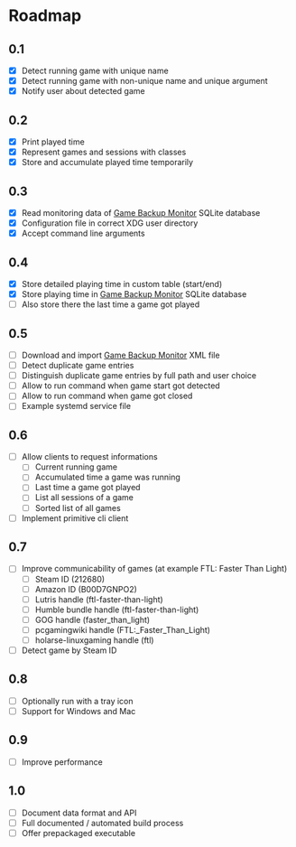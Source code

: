 # Roadmap

## 0.1
* [x] Detect running game with unique name
* [x] Detect running game with non-unique name and unique argument
* [x] Notify user about detected game

## 0.2
* [x] Print played time
* [x] Represent games and sessions with classes
* [x] Store and accumulate played time temporarily

## 0.3
* [x] Read monitoring data of [Game Backup Monitor](https://github.com/MikeMaximus/gbm) SQLite database
* [x] Configuration file in correct XDG user directory
* [x] Accept command line arguments

## 0.4
* [x] Store detailed playing time in custom table (start/end)
* [x] Store playing time in [Game Backup Monitor](https://github.com/MikeMaximus/gbm) SQLite database
* [ ] Also store there the last time a game got played

## 0.5
* [ ] Download and import [Game Backup Monitor](https://github.com/MikeMaximus/gbm) XML file
* [ ] Detect duplicate game entries
* [ ] Distinguish duplicate game entries by full path and user choice
* [ ] Allow to run command when game start got detected
* [ ] Allow to run command when game got closed
* [ ] Example systemd service file

## 0.6
* [ ] Allow clients to request informations
  * [ ] Current running game
  * [ ] Accumulated time a game was running
  * [ ] Last time a game got played
  * [ ] List all sessions of a game
  * [ ] Sorted list of all games
* [ ] Implement primitive cli client

## 0.7
* [ ] Improve communicability of games (at example FTL: Faster Than Light)
  * [ ] Steam ID (212680)
  * [ ] Amazon ID (B00D7GNPO2)
  * [ ] Lutris handle (ftl-faster-than-light)
  * [ ] Humble bundle handle (ftl-faster-than-light)
  * [ ] GOG handle (faster_than_light)
  * [ ] pcgamingwiki handle (FTL:_Faster_Than_Light)
  * [ ] holarse-linuxgaming handle (ftl)
* [ ] Detect game by Steam ID
 
## 0.8
* [ ] Optionally run with a tray icon
* [ ] Support for Windows and Mac

## 0.9
* [ ] Improve performance

## 1.0
* [ ] Document data format and API
* [ ] Full documented / automated build process
* [ ] Offer prepackaged executable
